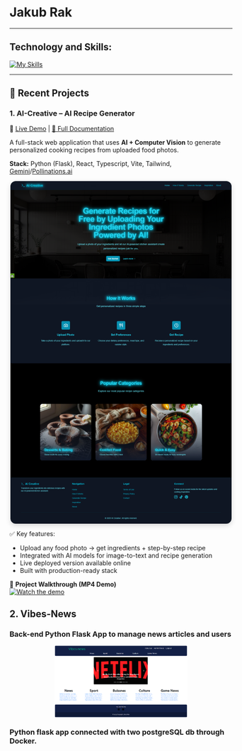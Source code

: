 # Jakub Rak
___
## Technology and Skills:
[![My Skills](https://skillicons.dev/icons?i=py,js,css,html,flask,selenium,nodejs,react,jquery,bootstrap,mongodb,mysql,postgres,anaconda,docker,postman,github,vscode,linux,arch,kali,ai)](https://skillicons.dev)

---
## 🚀 Recent Projects

### 1. AI-Creative – AI Recipe Generator  
🔗 [Live Demo](https://aicreative.website) | [📄 Full Documentation](docs/AI-Creative-Documentation.md)

A full-stack web application that uses **AI + Computer Vision** to generate personalized cooking recipes from uploaded food photos.  

**Stack:** Python (Flask), React, Typescript, Vite, Tailwind, [Gemini](https://aistudio.google.com/)/[Pollinations.ai](https://pollinations.ai/)

<a href="https://aicreative.website" target="_blank">
    <img src="pics/aicreative.png" alt="AI-Creative Screenshot" title="AI-Creative" style="display: flex; margin: 0 auto; max-width: 500px; border-radius: 12px; box-shadow: 0 4px 12px rgba(0,0,0,0.15);">
</a>


✅ Key features:
- Upload any food photo → get ingredients + step-by-step recipe  
- Integrated with AI models for image-to-text and recipe generation  
- Live deployed version available online  
- Built with production-ready stack  

🎥 **Project Walkthrough (MP4 Demo)**  
[![Watch the demo](https://img.youtube.com/vi/abc123XYZ/0.jpg)](https://youtu.be/nzJSLLcIff4)



## 2. Vibes-News
### Back-end Python Flask App to manage news articles and users
<a href="https://github.com/JakubRak1/Vibes-News">
    <img src="pics/Vibes_News.PNG" alt="Vibes-News" title="Vibes-News" style="display: flex; margin: 0 auto; max-width: 300px;">
</a>

### Python flask app connected with two postgreSQL db through Docker.

